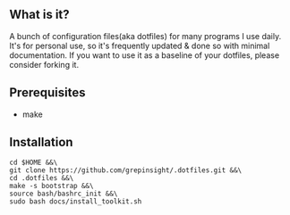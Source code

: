 What is it?
-------------
A bunch of configuration files(aka dotfiles) for many programs I use daily.
It's for personal use, so it's frequently updated & done so with minimal documentation.
If you want to use it as a baseline of your dotfiles, please consider forking it.


Prerequisites
-------------
* make

Installation
-------------

```shell
cd $HOME &&\
git clone https://github.com/grepinsight/.dotfiles.git &&\
cd .dotfiles &&\
make -s bootstrap &&\
source bash/bashrc_init &&\
sudo bash docs/install_toolkit.sh
```
